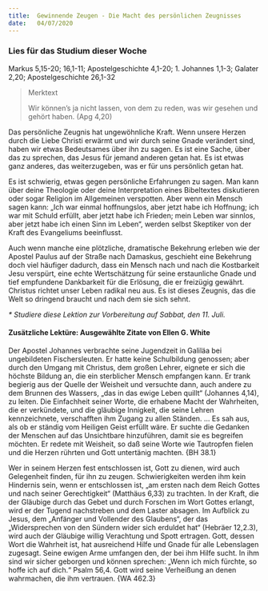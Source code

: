 ```yaml
---
title:  Gewinnende Zeugen - Die Macht des persönlichen Zeugnisses
date:   04/07/2020
---
```


### Lies für das Studium dieser Woche
Markus 5,15-20; 16,1-11; Apostelgeschichte 4,1-20; 1. Johannes 1,1-3; Galater 2,20; Apostelgeschichte 26,1-32

> <p>Merktext</p>
> Wir können’s ja nicht lassen, von dem zu reden, was wir gesehen und gehört haben. (Apg 4,20)

Das persönliche Zeugnis hat ungewöhnliche Kraft. Wenn unsere Herzen durch die Liebe Christi erwärmt und wir durch seine Gnade verändert sind, haben wir etwas Bedeutsames über ihn zu sagen. Es ist eine Sache, über das zu sprechen, das Jesus für jemand anderen getan hat. Es ist etwas ganz anderes, das weiterzugeben, was er für uns persönlich getan hat.

Es ist schwierig, etwas gegen persönliche Erfahrungen zu sagen. Man kann über deine Theologie oder deine Interpretation eines Bibeltextes diskutieren oder sogar Religion im Allgemeinen verspotten. Aber wenn ein Mensch sagen kann: „Ich war einmal hoffnungslos, aber jetzt habe ich Hoffnung; ich war mit Schuld erfüllt, aber jetzt habe ich Frieden; mein Leben war sinnlos, aber jetzt habe ich einen Sinn im Leben“, werden selbst Skeptiker von der Kraft des Evangeliums beeinflusst.

Auch wenn manche eine plötzliche, dramatische Bekehrung erleben wie der Apostel Paulus auf der Straße nach Damaskus, geschieht eine Bekehrung doch viel häufiger dadurch, dass ein Mensch nach und nach die Kostbarkeit Jesu verspürt, eine echte Wertschätzung für seine erstaunliche Gnade und tief empfundene Dankbarkeit für die Erlösung, die er freizügig gewährt. Christus richtet unser Leben radikal neu aus. Es ist dieses Zeugnis, das die Welt so dringend braucht und nach dem sie sich sehnt.

_* Studiere diese Lektion zur Vorbereitung auf Sabbat, den 11. Juli._

#### Zusätzliche Lektüre: Ausgewählte Zitate von Ellen G. White

Der Apostel Johannes verbrachte seine Jugendzeit in Galiläa bei ungebildeten Fischersleuten. Er hatte keine Schulbildung genossen; aber durch den Umgang mit Christus, dem großen Lehrer, eignete er sich die höchste Bildung an, die ein sterblicher Mensch empfangen kann. Er trank begierig aus der Quelle der Weisheit und versuchte dann, auch andere zu dem Brunnen des Wassers, „das in das ewige Leben quillt“ (Johannes 4,14), zu leiten. Die Einfachheit seiner Worte, die erhabene Macht der Wahrheiten, die er verkündete, und die gläubige Innigkeit, die seine Lehren kennzeichnete, verschafften ihm Zugang zu allen Ständen. ... Es sah aus, als ob er ständig vom Heiligen Geist erfüllt wäre. Er suchte die Gedanken der Menschen auf das Unsichtbare hinzuführen, damit sie es begreifen möchten. Er redete mit Weisheit, so daß seine Worte wie Tautropfen fielen und die Herzen rührten und Gott untertänig machten. {BH 38.1}

Wer in seinem Herzen fest entschlossen ist, Gott zu dienen, wird auch Gelegenheit finden, für ihn zu zeugen. Schwierigkeiten werden ihm kein Hindernis sein, wenn er entschlossen ist, „am ersten nach dem Reich Gottes und nach seiner Gerechtigkeit“ (Matthäus 6,33) zu trachten. In der Kraft, die der Gläubige durch das Gebet und durch Forschen im Wort Gottes erlangt, wird er der Tugend nachstreben und dem Laster absagen. Im Aufblick zu Jesus, dem „Anfänger und Vollender des Glaubens“, der das „Widersprechen von den Sündern wider sich erduldet hat“ (Hebräer 12,2.3), wird auch der Gläubige willig Verachtung und Spott ertragen. Gott, dessen Wort die Wahrheit ist, hat ausreichend Hilfe und Gnade für alle Lebenslagen zugesagt. Seine ewigen Arme umfangen den, der bei ihm Hilfe sucht. In ihm sind wir sicher geborgen und können sprechen: „Wenn ich mich fürchte, so hoffe ich auf dich.“ Psalm 56,4. Gott wird seine Verheißung an denen wahrmachen, die ihm vertrauen. {WA 462.3}